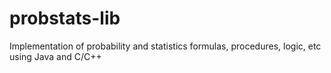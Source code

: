 # probstats-lib
Implementation of probability and statistics formulas, procedures, logic, etc using Java and C/C++
